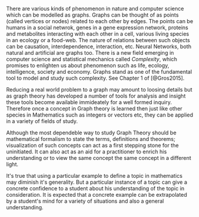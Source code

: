 There are various kinds of phenomenon in nature and computer science
which can be modelled as graphs. Graphs can be thought of as points
(called vertices or nodes) related to each other by edges. The points
can be humans in a social netwrok, genes in a gene expression network,
proteins and metabolites interacting with each other in a cell, various
living species in an ecology or a food-web. The nature of relations
between such objects can be causation, interdependence, interaction,
etc. Neural Networks, both natural and artificial are graphs too. There
is a new field emerging in computer science and statistical mechanics
called *Complexity*, which promises to enlighten us about phenomenon
such as life, ecology, intelligence, society and economy. Graphs stand
as one of the fundamental tool to model and study such complexity. See
Chapter 1 of [@Gros2015].

Reducing a real world problem to a graph may amount to loosing details
but as graph theory has developed a number of tools for analysis and
insight these tools become available immideately for a well formed
inquiry. Therefore once a concept in Graph theory is learned then just
like other species in Mathematics such as integers or vectors etc, they
can be applied in a variety of fields of study.

Although the most dependeble way to study Graph Theory should be
mathematical formalism to state the terms, definitions and theorems;
visualization of such concepts can act as a first stepping stone for the
uninitiated. It can also act as an aid for a practitioner to enrich his
understanding or to view the same concept the same concept in a
different light.

It's true that using a particular example to define a topic in
mathematics may diminish it's generality. But a particular instance of a
topic can give a concrete confidence to a student about his
understanding of the topic in consideration. It is expected that a
concrete example can be extrapolated by a student's mind for a variety
of situations and also a general understanding.
